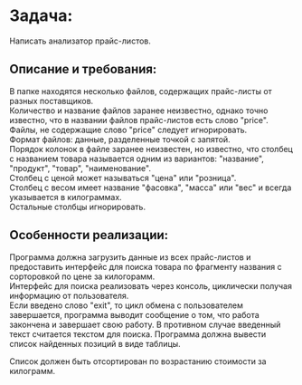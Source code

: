# Задача:
Написать анализатор прайс-листов.

## Описание и требования: 
В папке находятся несколько файлов, содержащих прайс-листы от разных поставщиков.  
Количество и название файлов заранее неизвестно, однако точно известно, что в названии файлов прайс-листов есть слово "price".  
Файлы, не содержащие слово "price" следует игнорировать.  
Формат файлов: данные, разделенные точкой с запятой.  
Порядок колонок в файле заранее неизвестен, но известно, что столбец с названием товара называется одним из вариантов: "название", "продукт", "товар", "наименование".  
Столбец с ценой может называться "цена" или "розница".  
Столбец с весом имеет название "фасовка", "масса" или "вес" и всегда указывается в килограммах.  
Остальные столбцы игнорировать.  

## Особенности реализации:
Программа должна загрузить данные из всех прайс-листов и предоставить интерфейс для поиска товара по фрагменту названия с сорторовкой по цене за килогорамм.  
Интерфейс для поиска реализовать через консоль, циклически получая информацию от пользователя.  
Если введено слово "exit", то цикл обмена с пользователем завершается, программа выводит сообщение о том, что работа закончена и завершает свою работу. В противном случае введенный текст считается текстом для поиска. Программа должна вывести список найденных позиций в виде таблицы.

Список должен быть отсортирован по возрастанию стоимости за килограмм.

